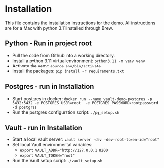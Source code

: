 # Installation

This file contains the installation instructions for the demo.  All instructions are for a Mac with python 3.11 
installed through Brew.

## Python - Run in project root

* Pull the code from Github into a working directory.
* Install a python 3.11 virtual environment: `python3.11 -m venv venv`
* Activate the venv: `source env/bin/activate`
* Install the packages: `pip install -r requirements.txt`

## Postgres - run in Installation

* Start postgres in docker: `docker run --name vault-demo-postgres -p 5432:5432 -e POSTGRES_USER=root  -e POSTGRES_PASSWORD=rootpassword -d postgres`
* Run the postgres configuration script: `./pg_setup.sh`

## Vault - run in Installation

* Start a local vault server: `vault server -dev -dev-root-token-id="root"`
* Set local Vault environmental variables: 
  * `export VAULT_ADDR="http://127.0.0.1:8200`
  * `export VAULT_TOKEN="root"`
* Run the Vault setup script: `./vault_setup.sh`